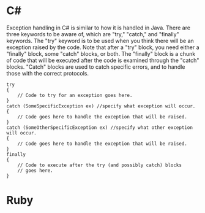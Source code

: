 # C# 
Exception handling in C# is similar to how it is handled in Java. There are three keywords to be aware of, which are "try," "catch," and "finally" keywords. The "try" keyword is to be used when you think there will be an exception raised by the code. Note that after a "try" block, you need either a "finally" block, some "catch" blocks, or both. The "finally" block is a chunk of code that will be executed after the code is examined through the "catch" blocks. "Catch" blocks are used to catch specific errors, and to handle those with the correct protocols. 


    try
    {
        // Code to try for an exception goes here.
    }
    catch (SomeSpecificException ex) //specify what exception will occur. 
    {
        // Code goes here to handle the exception that will be raised.
    }
    catch (SomeOtherSpecificException ex) //specify what other exception will occur. 
    {
        // Code goes here to handle the exception that will be raised.
    }
    finally
    {
        // Code to execute after the try (and possibly catch) blocks 
        // goes here.
    }
    

# Ruby
